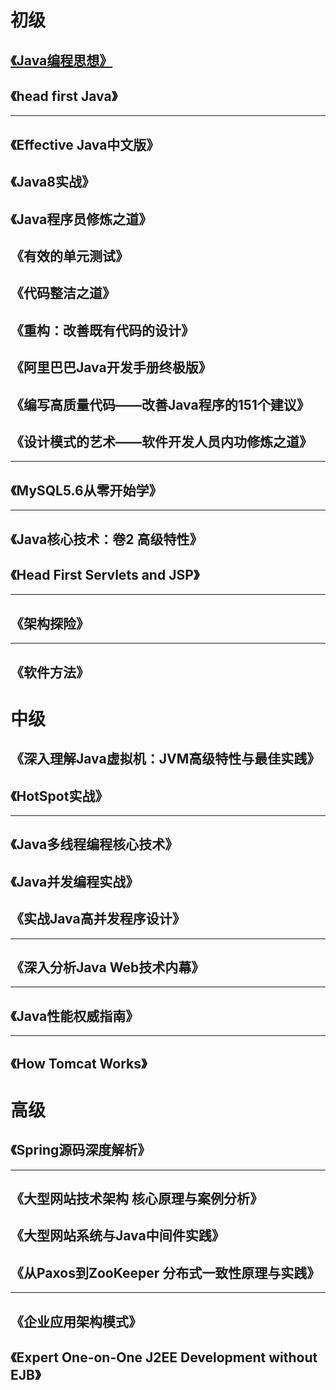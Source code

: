 # 初级
## [《Java编程思想》](《Java编程思想》.md)  

## 《head first Java》  
***
## 《Effective Java中文版》 

## 《Java8实战》 

## 《Java程序员修炼之道》  

## 《有效的单元测试》  

## 《代码整洁之道》  

## 《重构：改善既有代码的设计》  

## 《阿里巴巴Java开发手册终极版》  

## 《编写高质量代码——改善Java程序的151个建议》  

## 《设计模式的艺术——软件开发人员内功修炼之道》
***
## 《MySQL5.6从零开始学》
***
## 《Java核心技术：卷2 高级特性》  

## 《Head First Servlets and JSP》  
***
## 《架构探险》  
***
## 《软件方法》
# 中级
## 《深入理解Java虚拟机：JVM高级特性与最佳实践》  

## 《HotSpot实战》
***
## 《Java多线程编程核心技术》  

## 《Java并发编程实战》  

## 《实战Java高并发程序设计》 
***
## 《深入分析Java Web技术内幕》
***
## 《Java性能权威指南》
***
## 《How Tomcat Works》
# 高级
## 《Spring源码深度解析》
***
## 《大型网站技术架构 核心原理与案例分析》  

## 《大型网站系统与Java中间件实践》  

## 《从Paxos到ZooKeeper 分布式一致性原理与实践》  
***
## 《企业应用架构模式》  

## 《Expert One-on-One J2EE Development without EJB》

